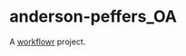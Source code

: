 # anderson-peffers_OA

A [workflowr][] project.

[workflowr]: https://github.com/workflowr/workflowr
